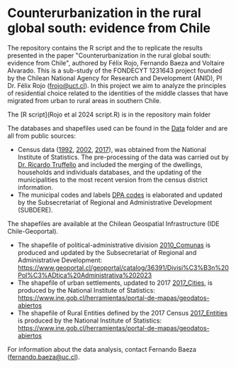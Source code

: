 # Counterurbanization in the rural global south: evidence from Chile

The repository contains the R script  and the  to replicate the results presented in the paper "Counterurbanization in the rural global south: evidence from Chile", authored by Félix Rojo, Fernando Baeza and Voltaire Alvarado. This is a sub-study of the FONDECYT 1231643 project founded by the Chilean National Agency for Research and Development (ANID), PI Dr. Félix Rojo (frojo@uct.cl). In this project we aim to analyze the principles of residential choice related to the identities of the middle classes that have migrated from urban to rural areas in southern Chile. 

The [R script](Rojo et al 2024 script.R) is in the repository main folder 

The databases and shapefiles used can be found in the [Data](Data) folder and are all from public sources:
- Census data ([1992](Data\Censo1992_Persona_Full.Rds), [2002](Data\Censo2002_Persona_Full.Rds), [2017](Data\Censo2017_Persona_Full.Rds)), was obtained from the National Institute of Statistics. The pre-processing of the data was carried out by [Dr. Ricardo Truffello](https://estudiosurbanos.uc.cl/academicos/ricardo-truffello-robledo/) and included the merging of the dwellings, households and individuals databases, and the updating of the municipalities to the most recent version from the census district information. 
- The municipal codes and labels [DPA codes](Data\DPA_code.xls) is elaborated and updated by the Subsecretariat of Regional and Administrative Development (SUBDERE).

The shapefiles are available at the Chilean Geospatial Infrastructure (IDE Chile-Geoportal).
- The shapefile of political-administrative division [2010_Comunas](Data\2010_Comunas) is produced and updated by the Subsecretariat of Regional and Administrative Development: https://www.geoportal.cl/geoportal/catalog/36391/Divisi%C3%B3n%20Pol%C3%ADtica%20Administrativa%202023
- The shapefile of urban settlements, updated to 2017 [2017_Cities](Data\2017_Cities), is produced by the National Institute of Statistics: https://www.ine.gob.cl/herramientas/portal-de-mapas/geodatos-abiertos
- The shapefile of Rural Entities defined by the 2017 Census [2017_Entities](Data\2017_Entities) is produced by the National Institute of Statistics: https://www.ine.gob.cl/herramientas/portal-de-mapas/geodatos-abiertos

For information about the data analysis, contact Fernando Baeza (fernando.baeza@uc.cl).

